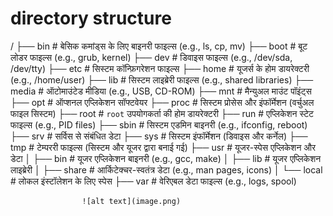 # directory  structure

/
├── bin         # बेसिक कमांड्स के लिए बाइनरी फाइल्स (e.g., ls, cp, mv)
├── boot        # बूट लोडर फाइल्स (e.g., grub, kernel)
├── dev         # डिवाइस फाइल्स (e.g., /dev/sda, /dev/tty)
├── etc         # सिस्टम कॉन्फ़िगरेशन फाइल्स
├── home        # यूजर्स के होम डायरेक्टरी (e.g., /home/user)
├── lib         # सिस्टम लाइब्रेरी फाइल्स (e.g., shared libraries)
├── media       # ऑटोमाउंटेड मीडिया (e.g., USB, CD-ROM)
├── mnt         # मैन्युअल माउंट पॉइंट्स
├── opt         # ऑप्शनल एप्लिकेशन सॉफ्टवेयर
├── proc        # सिस्टम प्रोसेस और इंफॉर्मेशन (वर्चुअल फाइल सिस्टम)
├── root        # `root` उपयोगकर्ता की होम डायरेक्टरी
├── run         # एप्लिकेशन स्टेट फाइल्स (e.g., PID files)
├── sbin        # सिस्टम एडमिन बाइनरी (e.g., ifconfig, reboot)
├── srv         # सर्विस से संबंधित डेटा
├── sys         # सिस्टम इंफॉर्मेशन (डिवाइस और कर्नेल)
├── tmp         # टेम्पररी फाइल्स (सिस्टम और यूजर द्वारा बनाई गई)
├── usr         # यूजर-स्पेस एप्लिकेशन और डेटा
│   ├── bin     # यूजर एप्लिकेशन बाइनरी (e.g., gcc, make)
│   ├── lib     # यूजर एप्लिकेशन लाइब्रेरी
│   ├── share   # आर्किटेक्चर-स्वतंत्र डेटा (e.g., man pages, icons)
│   └── local   # लोकल इंस्टॉलेशन के लिए स्पेस
├── var         # वेरिएबल डेटा फाइल्स (e.g., logs, spool)

                    ![alt text](image.png)

